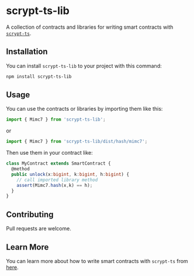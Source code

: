 # scrypt-ts-lib

A collection of contracts and libraries for writing smart contracts with [`scrypt-ts`](https://www.npmjs.com/package/scrypt-ts).

## Installation

You can install `scrypt-ts-lib` to your project with this command:

```sh
npm install scrypt-ts-lib
```

## Usage

You can use the contracts or libraries by importing them like this:

```ts
import { Mimc7 } from 'scrypt-ts-lib';
```

or

```ts
import { Mimc7 } from 'scrypt-ts-lib/dist/hash/mimc7';
```

Then use them in your contract like:

```ts
class MyContract extends SmartContract {
  @method
  public unlock(x:bigint, k:bigint, h:bigint) {
    // call imported library method
    assert(Mimc7.hash(x,k) == h);
  }
}
```

## Contributing

Pull requests are welcome.

## Learn More

You can learn more about how to write smart contracts with `scrypt-ts` from [here](https://scrypt.io/scrypt-ts/).